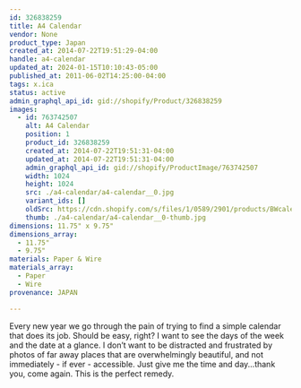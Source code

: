 ```yaml
---
id: 326838259
title: A4 Calendar
vendor: None
product_type: Japan
created_at: 2014-07-22T19:51:29-04:00
handle: a4-calendar
updated_at: 2024-01-15T10:10:43-05:00
published_at: 2011-06-02T14:25:00-04:00
tags: x.ica
status: active
admin_graphql_api_id: gid://shopify/Product/326838259
images:
  - id: 763742507
    alt: A4 Calendar
    position: 1
    product_id: 326838259
    created_at: 2014-07-22T19:51:31-04:00
    updated_at: 2014-07-22T19:51:31-04:00
    admin_graphql_api_id: gid://shopify/ProductImage/763742507
    width: 1024
    height: 1024
    src: ./a4-calendar/a4-calendar__0.jpg
    variant_ids: []
    oldSrc: https://cdn.shopify.com/s/files/1/0589/2901/products/BWcalendar.jpeg?v=1406073091
    thumb: ./a4-calendar/a4-calendar__0-thumb.jpg
dimensions: 11.75" x 9.75"
dimensions_array:
  - 11.75"
  - 9.75"
materials: Paper & Wire
materials_array:
  - Paper
  - Wire
provenance: JAPAN

---
```


Every new year we go through the pain of trying to find a simple calendar that does its job. Should be easy, right? I want to see the days of the week and the date at a glance. I don’t want to be distracted and frustrated by photos of far away places that are overwhelmingly beautiful, and not immediately \- if ever \- accessible. Just give me the time and day...thank you, come again. This is the perfect remedy.